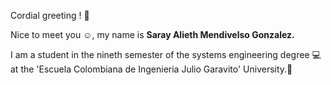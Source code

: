 

Cordial greeting ! 👋

Nice to meet you ☺️, my name is **Saray Alieth Mendivelso Gonzalez.** 


I am a student in the nineth semester of the systems engineering degree 💻 at the 'Escuela Colombiana de Ingenieria Julio Garavito' University.🏫




<!--
**saraygonm/Saraygonm** is a ✨ _special_ ✨ repository because its `README.md` (this file) appears on your GitHub profile.

Here are some ideas to get you started:

- 🔭 I’m currently working on ...
- 🌱 I’m currently learning ...
- 👯 I’m looking to collaborate on ...
- 🤔 I’m looking for help with ...
- 💬 Ask me about ...
- 📫 How to reach me: ...
- 😄 Pronouns: ...
- ⚡ Fun fact: ...
-->
